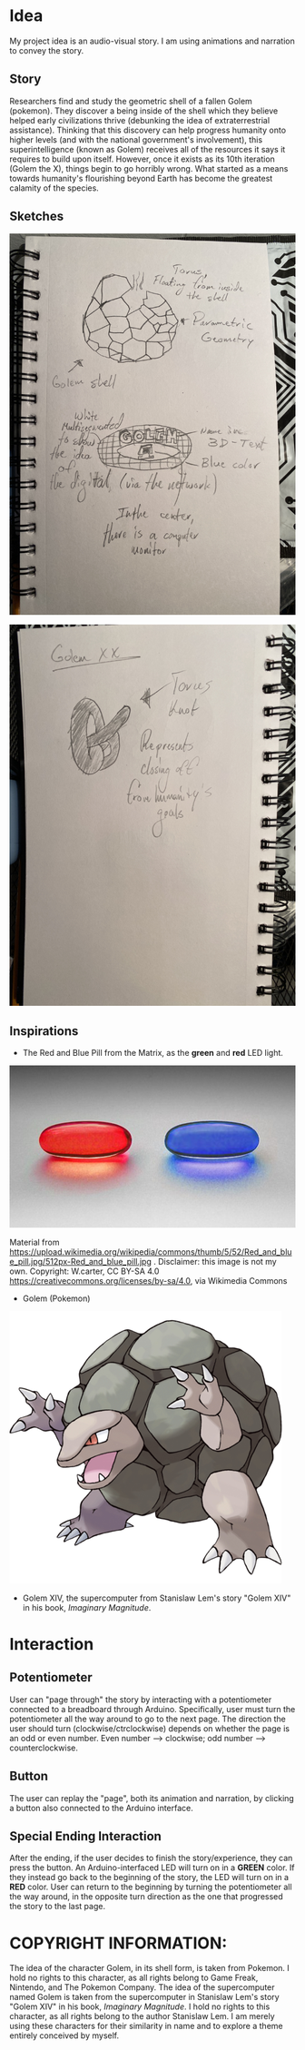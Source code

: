 <h1>Idea</h1>
My project idea is an audio-visual story. I am using animations and narration to convey the story.

<h2>Story</h2>
Researchers find and study the geometric shell of a fallen Golem (pokemon). They discover a being inside of the shell which they believe helped early civilizations thrive (debunking the idea of extraterrestrial assistance). Thinking that this discovery can help progress humanity onto higher levels (and with the national government's involvement), this superintelligence (known as Golem) receives all of the resources it says it requires to build upon itself. However, once it exists as its 10th iteration (Golem the X), things begin to go horribly wrong. What started as a means towards humanity's flourishing beyond Earth has become the greatest calamity of the species.

<h2>Sketches</h2>

![Golem Shell and Golem supercomputer (when first discovered)](./assets/IMG_1430.JPG)

![Golem XX](./assets/IMG_1431.JPG)

<h2>Inspirations</h2>

* The Red and Blue Pill from the Matrix, as the **green** and **red** LED light.

![Red and Blue Pill](./assets/512px-Red_and_blue_pill.jpg)

Material from https://upload.wikimedia.org/wikipedia/commons/thumb/5/52/Red_and_blue_pill.jpg/512px-Red_and_blue_pill.jpg . Disclaimer: this image is not my own. Copyright: W.carter, CC BY-SA 4.0 <https://creativecommons.org/licenses/by-sa/4.0>, via Wikimedia Commons

* Golem (Pokemon)

![Golem, the Megaton Pokemon](./assets/480px-076Golem.png)

* Golem XIV, the supercomputer from Stanislaw Lem's story "Golem XIV" in his book, *Imaginary Magnitude*.

<h1>Interaction</h1>
<!-- <h2>Implementations</h2> -->
<!-- * A [rotary encoder](https://www.adafruit.com/product/377) instead of a potentiometer (where the Arduino counts # of clicks encoder has been turned) -->

<h2>Potentiometer</h2>
User can "page through" the story by interacting with a potentiometer connected to a breadboard through Arduino. Specifically, user must turn the potentiometer all the way around to go to the next page. The direction the user should turn (clockwise/ctrclockwise) depends on whether the page is an odd or even number. Even number --> clockwise; odd number --> counterclockwise.

<h2>Button</h2>
The user can replay the "page", both its animation and narration, by clicking a button also connected to the Arduino interface.

<h2>Special Ending Interaction</h2>

After the ending, if the user decides to finish the story/experience, they can press the button. An Arduino-interfaced LED will turn on in a **GREEN** color.
If they instead go back to the beginning of the story, the LED will turn on in a **RED** color. User can return to the beginning by turning the potentiometer all the way around, in the opposite turn direction as the one that progressed the story to the last page.
<!--  -->
<!-- What if going back to the beginning gives a new ending? (Earth, shellfied, develops a crack) -->

<h1>COPYRIGHT INFORMATION:</h1>

The idea of the character Golem, in its shell form, is taken from Pokemon. I hold no rights to this character, as all rights belong to Game Freak, Nintendo, and The Pokemon Company. The idea of the supercomputer named Golem is taken from the supercomputer in Stanislaw Lem's story "Golem XIV" in his book, *Imaginary Magnitude*. I hold no rights to this character, as all rights belong to the author Stanislaw Lem. I am merely using these characters for their similarity in name and to explore a theme entirely conceived by myself.